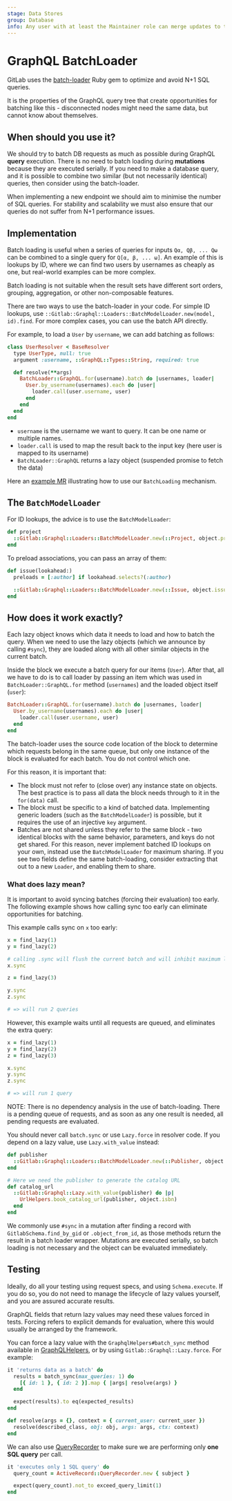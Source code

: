 ```yaml
---
stage: Data Stores
group: Database
info: Any user with at least the Maintainer role can merge updates to this content. For details, see https://docs.gitlab.com/ee/development/development_processes.html#development-guidelines-review.
---
```


# GraphQL BatchLoader

GitLab uses the [batch-loader](https://github.com/exAspArk/batch-loader) Ruby gem to optimize and avoid N+1 SQL queries.

It is the properties of the GraphQL query tree that create opportunities for batching like this - disconnected nodes might need the same data, but cannot know about themselves.

## When should you use it?

We should try to batch DB requests as much as possible during GraphQL **query** execution. There is no need to batch loading during **mutations** because they are executed serially. If you need to make a database query, and it is possible to combine two similar (but not necessarily identical) queries, then consider using the batch-loader.

When implementing a new endpoint we should aim to minimise the number of SQL queries. For stability and scalability we must also ensure that our queries do not suffer from N+1 performance issues.

## Implementation

Batch loading is useful when a series of queries for inputs `Qα, Qβ, ... Qω` can be combined to a single query for `Q[α, β, ... ω]`. An example of this is lookups by ID, where we can find two users by usernames as cheaply as one, but real-world examples can be more complex.

Batch loading is not suitable when the result sets have different sort orders, grouping, aggregation, or other non-composable features.

There are two ways to use the batch-loader in your code. For simple ID lookups, use `::Gitlab::Graphql::Loaders::BatchModelLoader.new(model, id).find`. For more complex cases, you can use the batch API directly.

For example, to load a `User` by `username`, we can add batching as follows:

```ruby
class UserResolver < BaseResolver
  type UserType, null: true
  argument :username, ::GraphQL::Types::String, required: true

  def resolve(**args)
    BatchLoader::GraphQL.for(username).batch do |usernames, loader|
      User.by_username(usernames).each do |user|
        loader.call(user.username, user)
      end
    end
  end
end
```

- `username` is the username we want to query. It can be one name or multiple names.
- `loader.call` is used to map the result back to the input key (here user is mapped to its username)
- `BatchLoader::GraphQL` returns a lazy object (suspended promise to fetch the data)

Here an [example MR](https://gitlab.com/gitlab-org/gitlab/-/merge_requests/46549) illustrating how to use our `BatchLoading` mechanism.

## The `BatchModelLoader`

For ID lookups, the advice is to use the `BatchModelLoader`:

```ruby
def project
  ::Gitlab::Graphql::Loaders::BatchModelLoader.new(::Project, object.project_id).find
end
```

To preload associations, you can pass an array of them:

```ruby
def issue(lookahead:)
  preloads = [:author] if lookahead.selects?(:author)

  ::Gitlab::Graphql::Loaders::BatchModelLoader.new(::Issue, object.issue_id, preloads).find
end
```

## How does it work exactly?

Each lazy object knows which data it needs to load and how to batch the query. When we need to use the lazy objects (which we announce by calling `#sync`), they are loaded along with all other similar objects in the current batch.

Inside the block we execute a batch query for our items (`User`). After that, all we have to do is to call loader by passing an item which was used in `BatchLoader::GraphQL.for` method (`usernames`) and the loaded object itself (`user`):

```ruby
BatchLoader::GraphQL.for(username).batch do |usernames, loader|
  User.by_username(usernames).each do |user|
    loader.call(user.username, user)
  end
end
```

The batch-loader uses the source code location of the block to determine
which requests belong in the same queue, but only one instance of the block
is evaluated for each batch. You do not control which one.

For this reason, it is important that:

- The block must not refer to (close over) any instance state on objects. The best practice
  is to pass all data the block needs through to it in the `for(data)` call.
- The block must be specific to a kind of batched data. Implementing generic
  loaders (such as the `BatchModelLoader`) is possible, but it requires the use
  of an injective `key` argument.
- Batches are not shared unless they refer to the same block - two identical blocks
  with the same behavior, parameters, and keys do not get shared. For this reason,
  never implement batched ID lookups on your own, instead use the `BatchModelLoader` for
  maximum sharing. If you see two fields define the same batch-loading, consider
  extracting that out to a new `Loader`, and enabling them to share.

### What does lazy mean?

It is important to avoid syncing batches (forcing their evaluation) too early. The following example shows how calling sync too early can eliminate opportunities for batching.

This example calls sync on `x` too early:

```ruby
x = find_lazy(1)
y = find_lazy(2)

# calling .sync will flush the current batch and will inhibit maximum laziness
x.sync

z = find_lazy(3)

y.sync
z.sync

# => will run 2 queries
```

However, this example waits until all requests are queued, and eliminates the extra query:

```ruby
x = find_lazy(1)
y = find_lazy(2)
z = find_lazy(3)

x.sync
y.sync
z.sync

# => will run 1 query
```

NOTE:
There is no dependency analysis in the use of batch-loading. There is
a pending queue of requests, and as soon as any one result is needed, all pending
requests are evaluated.

You should never call `batch.sync` or use `Lazy.force` in resolver code.
If you depend on a lazy value, use `Lazy.with_value` instead:

```ruby
def publisher
  ::Gitlab::Graphql::Loaders::BatchModelLoader.new(::Publisher, object.publisher_id).find
end

# Here we need the publisher to generate the catalog URL
def catalog_url
  ::Gitlab::Graphql::Lazy.with_value(publisher) do |p|
    UrlHelpers.book_catalog_url(publisher, object.isbn)
  end
end
```

We commonly use `#sync` in a mutation after finding a record with `GitlabSchema.find_by_gid` or `.object_from_id`, as those methods return the result in a batch loader wrapper. Mutations are executed serially, so batch loading is not necessary and the object can be evaluated immediately.

## Testing

Ideally, do all your testing using request specs, and using `Schema.execute`. If
you do so, you do not need to manage the lifecycle of lazy values yourself, and
you are assured accurate results.

GraphQL fields that return lazy values may need these values forced in tests.
Forcing refers to explicit demands for evaluation, where this would usually
be arranged by the framework.

You can force a lazy value with the `GraphqlHelpers#batch_sync` method available in [GraphQLHelpers](https://gitlab.com/gitlab-org/gitlab/-/blob/master/spec/support/helpers/graphql_helpers.rb), or by using `Gitlab::Graphql::Lazy.force`. For example:

```ruby
it 'returns data as a batch' do
  results = batch_sync(max_queries: 1) do
    [{ id: 1 }, { id: 2 }].map { |args| resolve(args) }
  end

  expect(results).to eq(expected_results)
end

def resolve(args = {}, context = { current_user: current_user })
  resolve(described_class, obj: obj, args: args, ctx: context)
end
```

We can also use [QueryRecorder](../database/query_recorder.md) to make sure we are performing only **one SQL query** per call.

```ruby
it 'executes only 1 SQL query' do
  query_count = ActiveRecord::QueryRecorder.new { subject }

  expect(query_count).not_to exceed_query_limit(1)
end
```
